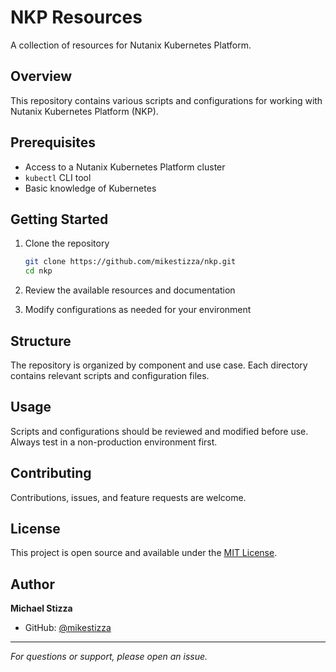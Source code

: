 # NKP Resources

A collection of resources for Nutanix Kubernetes Platform.

## Overview

This repository contains various scripts and configurations for working with Nutanix Kubernetes Platform (NKP).

## Prerequisites

- Access to a Nutanix Kubernetes Platform cluster
- `kubectl` CLI tool
- Basic knowledge of Kubernetes

## Getting Started

1. Clone the repository
   ```bash
   git clone https://github.com/mikestizza/nkp.git
   cd nkp
   ```

2. Review the available resources and documentation

3. Modify configurations as needed for your environment

## Structure

The repository is organized by component and use case. Each directory contains relevant scripts and configuration files.

## Usage

Scripts and configurations should be reviewed and modified before use. Always test in a non-production environment first.

## Contributing

Contributions, issues, and feature requests are welcome.

## License

This project is open source and available under the [MIT License](LICENSE).

## Author

**Michael Stizza**
- GitHub: [@mikestizza](https://github.com/mikestizza)

---

*For questions or support, please open an issue.*
